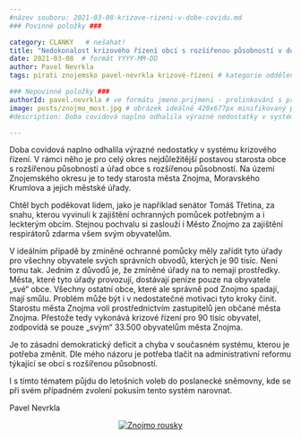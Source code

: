 ```yaml
---
#název souboru: 2021-03-08-krizove-rizeni-v-dobe-covidu.md
### Povinné položky ###

category: CLANKY   # nešahat!
title: "Nedokonalost krizového řízení obcí s rozšířenou působností v době Covidu"
date: 2021-03-08  # formát YYYY-MM-DD
author: Pavel Nevrkla
tags: pirati znojemsko pavel-nevrkla krizové-řízení # kategorie odděleny mezerami, např. volby zemědělství životní-prostředí piráti (viz https://jihomoravsky.pirati.cz/tags/)

### Nepovinné položky ###
authorId: pavel.nevrkla # ve formátu jmeno.prijmeni - prolinkování s profilem přes uid
image: posts/znojmo_most.jpg # obrázek ideálně 420x677px minifikovaný přes https://tinypng.com/
#description: Doba covidová naplno odhalila výrazné nedostatky v systému krizového řízení.

---
```


Doba covidová naplno odhalila výrazné nedostatky v systému krizového řízení. V rámci něho je pro celý okres nejdůležitější postavou starosta obce s rozšířenou působností a úřad obce s rozšířenou působností. Na území Znojemského okresu je to tedy starosta města Znojma, Moravského Krumlova a jejich městské úřady. 

Chtěl bych poděkovat lidem, jako je například senátor Tomáš Třetina, za snahu, kterou vyvinuli k zajištění ochranných pomůcek potřebným a i leckterým obcím. Stejnou pochvalu si zaslouží i Město Znojmo za zajištění respirátorů zdarma všem svým obyvatelům. 

V ideálním případě by zmíněné ochranné pomůcky měly zařídit tyto úřady pro všechny obyvatele svých správních obvodů, kterých je 90 tisíc. Není tomu tak. Jedním z důvodů je, že zmíněné úřady na to nemají prostředky. Města, které tyto úřady provozují, dostávají peníze pouze na obyvatele „své“ obce. Všechny ostatní obce, které ale správně pod Znojmo spadají, mají smůlu. Problém může být i v nedostatečné motivaci tyto kroky činit. Starostu města Znojma volí prostřednictvím zastupitelů jen občané města Znojma. Přestože tedy vykonává krizové řízení pro 90 tisíc obyvatel, zodpovídá se pouze „svým“ 33.500 obyvatelům města Znojma. 

Je to zásadní demokratický deficit a chyba v současném systému, kterou je potřeba změnit. Dle mého názoru je potřeba tlačit na administrativní reformu týkající se obcí s rozšířenou působností. 

I s tímto tématem půjdu do letošních voleb do poslanecké sněmovny, kde se při svém případném zvolení pokusím tento systém narovnat.

Pavel Nevrkla

<div style="text-align:center"><a href="https://scontent-prg1-1.xx.fbcdn.net/v/t1.0-9/157074490_1839739036204668_5054694253137731049_n.png?_nc_cat=103&ccb=1-3&_nc_sid=730e14&_nc_ohc=RBrGhuE1peIAX_zTiUN&_nc_ht=scontent-prg1-1.xx&oh=038ede49d85920b6ce307e1dcc33cbc1&oe=606CA61F" target="_blank">
<img src="https://scontent-prg1-1.xx.fbcdn.net/v/t1.0-9/157074490_1839739036204668_5054694253137731049_n.png?_nc_cat=103&ccb=1-3&_nc_sid=730e14&_nc_ohc=RBrGhuE1peIAX_zTiUN&_nc_ht=scontent-prg1-1.xx&oh=038ede49d85920b6ce307e1dcc33cbc1&oe=606CA61F" alt="Znojmo rousky"></a></div>
